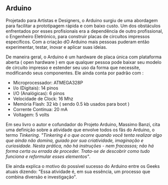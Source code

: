 ## Arduino

Projetado para Artistas e Designers, o Arduino surgiu de uma abordagem para facilitar a prototípagem rápida e com baixo custo. Um dos obstáculos enfrentados por esses profisionais era a dependência de outro profissional, o Engenheiro Eletrónico, para construir placas de circuítos impressos específicos. Com a criação dO Arduino mais pessoas puderam então experimentar, testar, inovar e aplicar suas ideias.

De maneira geral, o Arduino é um hardware de placa única com plataforma aberta ( open hardware ) em que qualquer pessoa pode baixar seu modelo de circuito impresso e estender seu uso da forma que necessite, modificando seus componentes. Ele ainda conta por padrão com :

- Microprocessador:     ATMEGA328P
- I/o (Digitais):       14 pinos
- I/O (Analógicas):     6 pinos
- Velocidade de Clock:  16 Mhz
- Memória Flash:        32 kb ( sendo 0.5 kb usados para boot )
- Corrente Continua:    20 mA
- Voltagem:             5 volts

Em seu livro o autor e cofundador do Projeto Arduino, Massimo Banzi, cita uma definição sobre a atividade que envolve todos os fãs do Arduino, o termo *Tinkering*. *"Tinkering é o que ocorre quando você tenta realizar algo que ainda não domina, guiado por sua criatividade, imaginação e curiosidade. Nesta prática, não há instruções - nem fracassos; não há forma certa ou errada de proceder. Trata-se de descobrir como tudo funciona e reformular esses elementos"*.

Ele ainda explica o motivo do possível sucesso do Arduino entre os Geeks atuais dizendo: "Essa atividade é, em sua essência, um processo que combina diversão e investigação".
